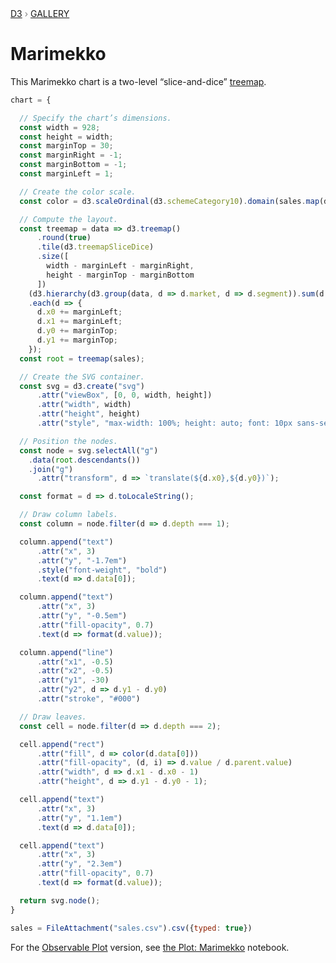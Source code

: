 <div style="color: grey; font: 13px/25.5px var(--sans-serif); text-transform: uppercase;"><h1 style="display: none;">Marimekko</h1><a href="https://d3js.org/">D3</a> › <a href="/@d3/gallery">Gallery</a></div>

# Marimekko

This Marimekko chart is a two-level “slice-and-dice” [treemap](/@d3/treemap).

```js echo
chart = {

  // Specify the chart’s dimensions.
  const width = 928;
  const height = width;
  const marginTop = 30;
  const marginRight = -1;
  const marginBottom = -1;
  const marginLeft = 1;

  // Create the color scale.
  const color = d3.scaleOrdinal(d3.schemeCategory10).domain(sales.map(d => d.segment));

  // Compute the layout.
  const treemap = data => d3.treemap()
      .round(true)
      .tile(d3.treemapSliceDice)
      .size([
        width - marginLeft - marginRight, 
        height - marginTop - marginBottom
      ])
    (d3.hierarchy(d3.group(data, d => d.market, d => d.segment)).sum(d => d.value))
    .each(d => {
      d.x0 += marginLeft;
      d.x1 += marginLeft;
      d.y0 += marginTop;
      d.y1 += marginTop;
    });
  const root = treemap(sales);

  // Create the SVG container.
  const svg = d3.create("svg")
      .attr("viewBox", [0, 0, width, height])
      .attr("width", width)
      .attr("height", height)
      .attr("style", "max-width: 100%; height: auto; font: 10px sans-serif;");

  // Position the nodes.
  const node = svg.selectAll("g")
    .data(root.descendants())
    .join("g")
      .attr("transform", d => `translate(${d.x0},${d.y0})`);

  const format = d => d.toLocaleString();

  // Draw column labels.
  const column = node.filter(d => d.depth === 1);

  column.append("text")
      .attr("x", 3)
      .attr("y", "-1.7em")
      .style("font-weight", "bold")
      .text(d => d.data[0]);

  column.append("text")
      .attr("x", 3)
      .attr("y", "-0.5em")
      .attr("fill-opacity", 0.7)
      .text(d => format(d.value));

  column.append("line")
      .attr("x1", -0.5)
      .attr("x2", -0.5)
      .attr("y1", -30)
      .attr("y2", d => d.y1 - d.y0)
      .attr("stroke", "#000")

  // Draw leaves.
  const cell = node.filter(d => d.depth === 2);

  cell.append("rect")
      .attr("fill", d => color(d.data[0]))
      .attr("fill-opacity", (d, i) => d.value / d.parent.value)
      .attr("width", d => d.x1 - d.x0 - 1)
      .attr("height", d => d.y1 - d.y0 - 1);

  cell.append("text")
      .attr("x", 3)
      .attr("y", "1.1em")
      .text(d => d.data[0]);

  cell.append("text")
      .attr("x", 3)
      .attr("y", "2.3em")
      .attr("fill-opacity", 0.7)
      .text(d => format(d.value));

  return svg.node();
}
```

```js echo
sales = FileAttachment("sales.csv").csv({typed: true})
```

For the [Observable Plot](/plot/) version, see [the Plot: Marimekko](https://observablehq.com/@observablehq/plot-marimekko) notebook.
